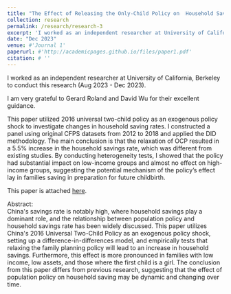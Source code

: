```yaml
---
title: "The Effect of Releasing the Only-Child Policy on  Household Saving in China: Evidence and mechanisms?"
collection: research
permalink: /research/research-3
excerpt: 'I worked as an independent researcher at University of California, Berkeley to conduct this research (Aug 2023 - Dec 2023). This paper is attached as a writing sample.'
date: "Dec 2023"
venue: #'Journal 1'
paperurl: #'http://academicpages.github.io/files/paper1.pdf'
citation: # ''
---
```


I worked as an independent researcher at University of California, Berkeley to conduct this research (Aug 2023 - Dec 2023).  

I am very grateful to Gerard Roland and David Wu for their excellent guidance.  

This paper utilized 2016 universal two-child policy as an exogenous policy shock to investigate changes in household saving rates. I constructed a panel using original CFPS datasets from 2012 to 2018 and applied the DID methodology. The main conclusion is that the relaxation of OCP resulted in a 5.5% increase in the household savings rate, which was different from existing studies. By conducting heterogeneity tests, I showed that the policy had substantial impact on low-income groups and almost no effect on high-income groups, suggesting the potential mechanism of the policy’s effect lay in families saving in preparation for future childbirth.  

This paper is attached [here](../assets/OCP.pdf).  

Abstract:  
China's savings rate is notably high, where household savings play a dominant role, and the relationship between population policy and household savings rate has been widely discussed. This paper utilizes China's 2016 Universal Two-Child Policy as an exogenous policy shock, setting up a difference-in-differences model, and empirically tests that relaxing the family planning policy will lead to an increase in household savings. Furthermore, this effect is more pronounced in families with low income, low assets, and those where the first child is a girl. The conclusion from this paper differs from previous research, suggesting that the effect of population policy on household saving may be dynamic and changing over time.